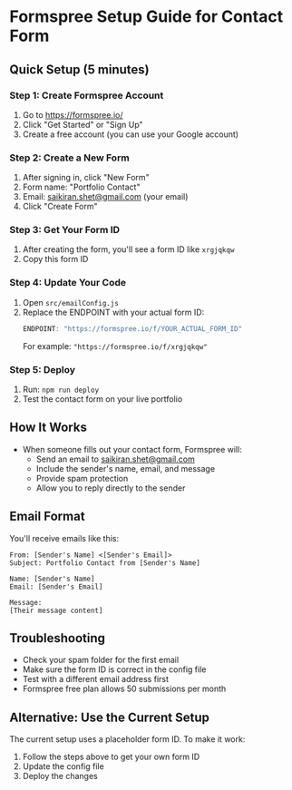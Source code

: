 # Formspree Setup Guide for Contact Form

## Quick Setup (5 minutes)

### Step 1: Create Formspree Account
1. Go to https://formspree.io/
2. Click "Get Started" or "Sign Up"
3. Create a free account (you can use your Google account)

### Step 2: Create a New Form
1. After signing in, click "New Form"
2. Form name: "Portfolio Contact"
3. Email: saikiran.shet@gmail.com (your email)
4. Click "Create Form"

### Step 3: Get Your Form ID
1. After creating the form, you'll see a form ID like `xrgjqkqw`
2. Copy this form ID

### Step 4: Update Your Code
1. Open `src/emailConfig.js`
2. Replace the ENDPOINT with your actual form ID:
   ```javascript
   ENDPOINT: "https://formspree.io/f/YOUR_ACTUAL_FORM_ID"
   ```
   For example: `"https://formspree.io/f/xrgjqkqw"`

### Step 5: Deploy
1. Run: `npm run deploy`
2. Test the contact form on your live portfolio

## How It Works

- When someone fills out your contact form, Formspree will:
  - Send an email to saikiran.shet@gmail.com
  - Include the sender's name, email, and message
  - Provide spam protection
  - Allow you to reply directly to the sender

## Email Format

You'll receive emails like this:
```
From: [Sender's Name] <[Sender's Email]>
Subject: Portfolio Contact from [Sender's Name]

Name: [Sender's Name]
Email: [Sender's Email]

Message:
[Their message content]
```

## Troubleshooting

- Check your spam folder for the first email
- Make sure the form ID is correct in the config file
- Test with a different email address first
- Formspree free plan allows 50 submissions per month

## Alternative: Use the Current Setup

The current setup uses a placeholder form ID. To make it work:
1. Follow the steps above to get your own form ID
2. Update the config file
3. Deploy the changes 